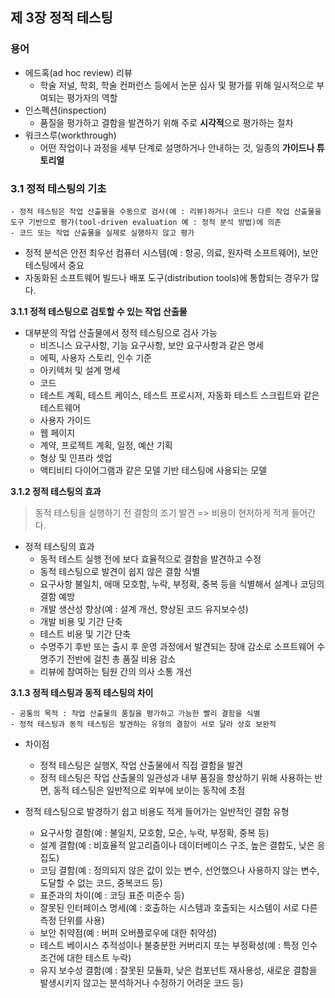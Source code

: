 ## 제 3장 정적 테스팅

### 용어
- 에드혹(ad hoc review) 리뷰
	- 학술 저널, 학회, 학술 컨퍼런스 등에서 논문 심사 및 평가를 위해 일시적으로 부여되는 평가자의 역할
- 인스펙션(inspection)
	- 품질을 평가하고 결함을 발견하기 위해 주로 **시각적**으로 평가하는 절차
- 워크스루(workthrough)
	- 어떤 작업이나 과정을 세부 단계로 설명하거나 안내하는 것, 일종의 **가이드나 튜토리얼**

### 3.1 정적 테스팅의 기초
```
- 정적 테스팅은 작업 산출물을 수동으로 검사(예 : 리뷰)하거나 코드나 다른 작업 산출물을 도구 기반으로 평가(tool-driven evaluation 예 : 정적 분석 방법)에 의존
- 코드 또는 작업 산출물을 실제로 실행하지 않고 평가
```
- 정적 분석은 안전 최우선 컴퓨터 시스템(예 : 항공, 의료, 원자력 소프트웨어), 보안 테스팅에서 중요
- 자동화된 소프트웨어 빌드나 배포 도구(distribution tools)에 통합되는 경우가 많다.

**3.1.1 정적 테스팅으로 검토할 수 있는 작업 산출물**
- 대부분의 작업 산출물에서 정적 테스팅으로 검사 가능
	- 비즈니스 요구사항, 기능 요구사항, 보안 요구사항과 같은 명세
	- 에픽, 사용자 스토리, 인수 기준 
	- 아키텍처 및 설계 명세
	- 코드 
	- 테스트 계획, 테스트 케이스, 테스트 프로시저, 자동화 테스트 스크립트와 같은 테스트웨어
	- 사용자 가이드
	- 웹 페이지
	- 계약, 프로젝트 계획, 일정, 예산 기획
	- 형상 및 인프라 셋업
	- 액티비티 다이어그램과 같은 모델 기반 테스팅에 사용되는 모델

**3.1.2 정적 테스팅의 효과**
> 동적 테스팅을 실행하기 전 결함의 조기 발견 => 비용이 현저하게 적게 들어간다.
- 정적 테스팅의 효과 
	- 동적 테스트 실행 전에 보다 효율적으로 결함을 발견하고 수정
	- 동적 테스팅으로 발견이 쉽지 않은 결함 식별
	- 요구사항 불일치, 애매 모호함, 누락, 부정확, 중복 등을 식별해서 설계나 코딩의 결함 예방
	- 개발 생산성 향상(예 : 설계 개선, 향상된 코드 유지보수성) 
	- 개발 비용 및 기간 단축
	- 테스트 비용 및 기간 단축
	- 수명주기 후반 또는 출시 후 운영 과정에서 발견되는 장애 감소로 소프트웨어 수명주기 전반에 걸친 총 품질 비용 감소
	- 리뷰에 참여하는 팀원 간의 의사 소통 개선

**3.1.3 정적 테스팅과 동적 테스팅의 차이**
```
- 공통의 목적 : 작업 산출물의 품질을 평가하고 가능한 빨리 결함을 식별
- 정적 테스팅과 동적 테스팅은 발견하는 유형의 결함이 서로 달라 상호 보완적
```
- 차이점
	- 정적 테스팅은 실행X, 작업 산출물에서 직접 결함을 발견 
	- 정적 테스팅은 작업 산출물의 일관성과 내부 품질을 향상하기 위해 사용하는 반면, 동적 테스팅은 일반적으로 외부에 보이는 동작에 초점

- 정적 테스팅으로 발경하기 쉽고 비용도 적게 들어가는 일반적인 결함 유형
	- 요구사항 결함(예 : 불일치, 모호함, 모순, 누락, 부정확, 중복 등)
	- 설계 결함(예 : 비효율적 알고리즘이나 데이터베이스 구조, 높은 결합도, 낮은 응집도)
	- 코딩 결함(예 : 정의되지 않은 값이 있는 변수, 선언했으나 사용하지 않는 변수, 도달할 수 없는 코드, 중복코드 등)
	- 표준과의 차이(예 : 코딩 표준 미준수 등)
	- 잘못된 인터페이스 명세(예 : 호출하는 시스템과 호출되는 시스템이 서로 다른 측정 단위를 사용)
	- 보안 취약점(예 : 버퍼 오버플로우에 대한 취약성)
	- 테스트 베이시스 추적성이나 불충분한 커버리지 또는 부정확성(예 : 특정 인수 조건에 대한 테스트 누락)
	- 유지 보수성 결함(예 : 잘못된 모듈화, 낮은 컴포넌트 재사용성, 새로운 결함을 발생시키지 않고는 분석하거나 수정하기 어려운 코드 등)
